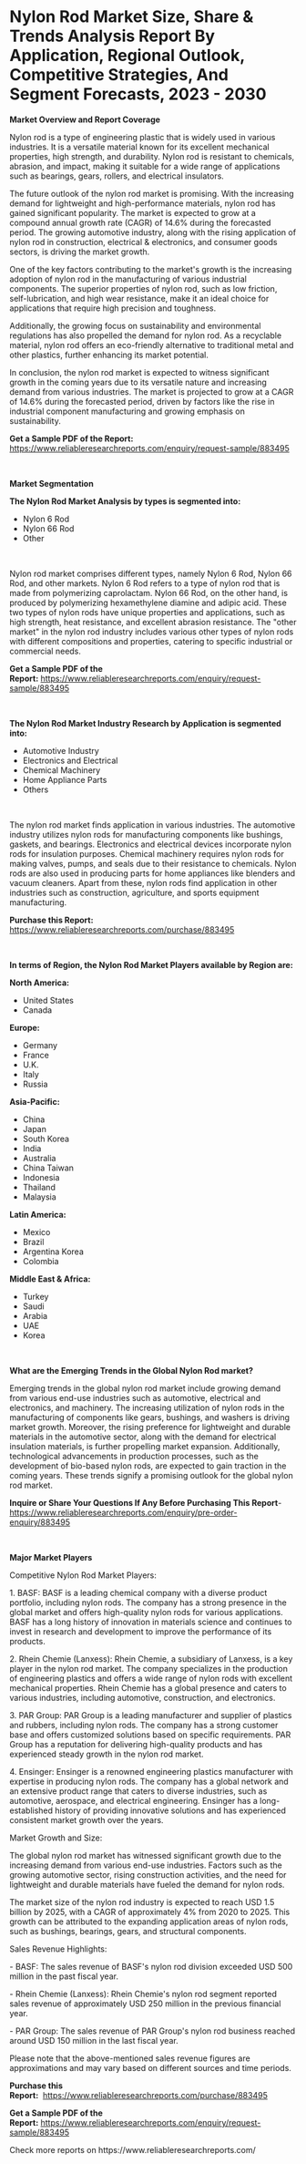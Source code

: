 <p><h1>Nylon Rod Market Size, Share & Trends Analysis Report By Application, Regional Outlook, Competitive Strategies, And Segment Forecasts, 2023 - 2030</h1></p><p><strong>Market Overview and Report Coverage</strong></p>
<p><p>Nylon rod is a type of engineering plastic that is widely used in various industries. It is a versatile material known for its excellent mechanical properties, high strength, and durability. Nylon rod is resistant to chemicals, abrasion, and impact, making it suitable for a wide range of applications such as bearings, gears, rollers, and electrical insulators.</p><p>The future outlook of the nylon rod market is promising. With the increasing demand for lightweight and high-performance materials, nylon rod has gained significant popularity. The market is expected to grow at a compound annual growth rate (CAGR) of 14.6% during the forecasted period. The growing automotive industry, along with the rising application of nylon rod in construction, electrical & electronics, and consumer goods sectors, is driving the market growth.</p><p>One of the key factors contributing to the market's growth is the increasing adoption of nylon rod in the manufacturing of various industrial components. The superior properties of nylon rod, such as low friction, self-lubrication, and high wear resistance, make it an ideal choice for applications that require high precision and toughness.</p><p>Additionally, the growing focus on sustainability and environmental regulations has also propelled the demand for nylon rod. As a recyclable material, nylon rod offers an eco-friendly alternative to traditional metal and other plastics, further enhancing its market potential.</p><p>In conclusion, the nylon rod market is expected to witness significant growth in the coming years due to its versatile nature and increasing demand from various industries. The market is projected to grow at a CAGR of 14.6% during the forecasted period, driven by factors like the rise in industrial component manufacturing and growing emphasis on sustainability.</p></p>
<p><strong>Get a Sample PDF of the Report:</strong> <a href="https://www.reliableresearchreports.com/enquiry/request-sample/883495">https://www.reliableresearchreports.com/enquiry/request-sample/883495</a></p>
<p>&nbsp;</p>
<p><strong>Market Segmentation</strong></p>
<p><strong>The Nylon Rod Market Analysis by types is segmented into:</strong></p>
<p><ul><li>Nylon 6 Rod</li><li>Nylon 66 Rod</li><li>Other</li></ul></p>
<p>&nbsp;</p>
<p><p>Nylon rod market comprises different types, namely Nylon 6 Rod, Nylon 66 Rod, and other markets. Nylon 6 Rod refers to a type of nylon rod that is made from polymerizing caprolactam. Nylon 66 Rod, on the other hand, is produced by polymerizing hexamethylene diamine and adipic acid. These two types of nylon rods have unique properties and applications, such as high strength, heat resistance, and excellent abrasion resistance. The "other market" in the nylon rod industry includes various other types of nylon rods with different compositions and properties, catering to specific industrial or commercial needs.</p></p>
<p><strong>Get a Sample PDF of the Report:</strong>&nbsp;<a href="https://www.reliableresearchreports.com/enquiry/request-sample/883495">https://www.reliableresearchreports.com/enquiry/request-sample/883495</a></p>
<p>&nbsp;</p>
<p><strong>The Nylon Rod Market Industry Research by Application is segmented into:</strong></p>
<p><ul><li>Automotive Industry</li><li>Electronics and Electrical</li><li>Chemical Machinery</li><li>Home Appliance Parts</li><li>Others</li></ul></p>
<p>&nbsp;</p>
<p><p>The nylon rod market finds application in various industries. The automotive industry utilizes nylon rods for manufacturing components like bushings, gaskets, and bearings. Electronics and electrical devices incorporate nylon rods for insulation purposes. Chemical machinery requires nylon rods for making valves, pumps, and seals due to their resistance to chemicals. Nylon rods are also used in producing parts for home appliances like blenders and vacuum cleaners. Apart from these, nylon rods find application in other industries such as construction, agriculture, and sports equipment manufacturing.</p></p>
<p><strong>Purchase this Report:</strong>&nbsp; <a href="https://www.reliableresearchreports.com/purchase/883495">https://www.reliableresearchreports.com/purchase/883495</a></p>
<p>&nbsp;</p>
<p><strong>In terms of Region, the Nylon Rod Market Players available by Region are:</strong></p>
<p>
    <p> <strong> North America: </strong>
        <ul>
            <li>United States</li>
            <li>Canada</li>
        </ul>
        </p> 
    <p> <strong> Europe: </strong>
        <ul>
            <li>Germany</li>
            <li>France</li>
            <li>U.K.</li>
            <li>Italy</li>
            <li>Russia</li>
        </ul>
        </p> 
    <p> <strong> Asia-Pacific: </strong>
        <ul>
            <li>China</li>
            <li>Japan</li>
            <li>South Korea</li>
            <li>India</li>
            <li>Australia</li>
            <li>China Taiwan</li>
            <li>Indonesia</li>
            <li>Thailand</li>
            <li>Malaysia</li>
        </ul>
        </p> 
    <p> <strong> Latin America: </strong>
        <ul>
            <li>Mexico</li>
            <li>Brazil</li>
            <li>Argentina Korea</li>
            <li>Colombia</li>
        </ul>
        </p> 
    <p> <strong> Middle East & Africa: </strong>
        <ul>
            <li>Turkey</li>
            <li>Saudi</li>
            <li>Arabia</li>
            <li>UAE</li>
            <li>Korea</li>
        </ul>
    </p>
    </p>
<p>&nbsp;</p>
<p><strong>What are the Emerging Trends in the Global Nylon Rod market?</strong></p>
<p><p>Emerging trends in the global nylon rod market include growing demand from various end-use industries such as automotive, electrical and electronics, and machinery. The increasing utilization of nylon rods in the manufacturing of components like gears, bushings, and washers is driving market growth. Moreover, the rising preference for lightweight and durable materials in the automotive sector, along with the demand for electrical insulation materials, is further propelling market expansion. Additionally, technological advancements in production processes, such as the development of bio-based nylon rods, are expected to gain traction in the coming years. These trends signify a promising outlook for the global nylon rod market.</p></p>
<p><strong>Inquire or Share Your Questions If Any Before Purchasing This Report</strong>- <a href="https://www.reliableresearchreports.com/enquiry/pre-order-enquiry/883495">https://www.reliableresearchreports.com/enquiry/pre-order-enquiry/883495</a></p>
<p>&nbsp;</p>
<p><strong>Major Market Players</strong></p>
<p><p>Competitive Nylon Rod Market Players:</p><p>1. BASF: BASF is a leading chemical company with a diverse product portfolio, including nylon rods. The company has a strong presence in the global market and offers high-quality nylon rods for various applications. BASF has a long history of innovation in materials science and continues to invest in research and development to improve the performance of its products.</p><p>2. Rhein Chemie (Lanxess): Rhein Chemie, a subsidiary of Lanxess, is a key player in the nylon rod market. The company specializes in the production of engineering plastics and offers a wide range of nylon rods with excellent mechanical properties. Rhein Chemie has a global presence and caters to various industries, including automotive, construction, and electronics.</p><p>3. PAR Group: PAR Group is a leading manufacturer and supplier of plastics and rubbers, including nylon rods. The company has a strong customer base and offers customized solutions based on specific requirements. PAR Group has a reputation for delivering high-quality products and has experienced steady growth in the nylon rod market.</p><p>4. Ensinger: Ensinger is a renowned engineering plastics manufacturer with expertise in producing nylon rods. The company has a global network and an extensive product range that caters to diverse industries, such as automotive, aerospace, and electrical engineering. Ensinger has a long-established history of providing innovative solutions and has experienced consistent market growth over the years.</p><p>Market Growth and Size:</p><p>The global nylon rod market has witnessed significant growth due to the increasing demand from various end-use industries. Factors such as the growing automotive sector, rising construction activities, and the need for lightweight and durable materials have fueled the demand for nylon rods.</p><p>The market size of the nylon rod industry is expected to reach USD 1.5 billion by 2025, with a CAGR of approximately 4% from 2020 to 2025. This growth can be attributed to the expanding application areas of nylon rods, such as bushings, bearings, gears, and structural components.</p><p>Sales Revenue Highlights:</p><p>- BASF: The sales revenue of BASF's nylon rod division exceeded USD 500 million in the past fiscal year.</p><p>- Rhein Chemie (Lanxess): Rhein Chemie's nylon rod segment reported sales revenue of approximately USD 250 million in the previous financial year.</p><p>- PAR Group: The sales revenue of PAR Group's nylon rod business reached around USD 150 million in the last fiscal year.</p><p>Please note that the above-mentioned sales revenue figures are approximations and may vary based on different sources and time periods.</p></p>
<p><strong>Purchase this Report:</strong>&nbsp;&nbsp;<a href="https://www.reliableresearchreports.com/purchase/883495">https://www.reliableresearchreports.com/purchase/883495</a></p>
<p></p>
<p><strong>Get a Sample PDF of the Report:</strong>&nbsp;<a href="https://www.reliableresearchreports.com/enquiry/request-sample/883495">https://www.reliableresearchreports.com/enquiry/request-sample/883495</a></p>
<p>Check more reports on https://www.reliableresearchreports.com/</p>